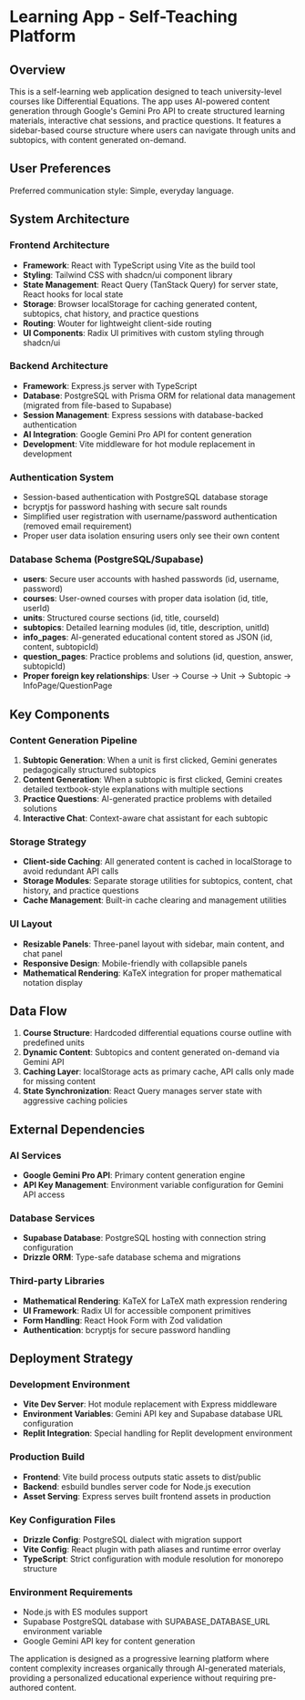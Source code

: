 # Learning App - Self-Teaching Platform

## Overview

This is a self-learning web application designed to teach university-level courses like Differential Equations. The app uses AI-powered content generation through Google's Gemini Pro API to create structured learning materials, interactive chat sessions, and practice questions. It features a sidebar-based course structure where users can navigate through units and subtopics, with content generated on-demand.

## User Preferences

Preferred communication style: Simple, everyday language.

## System Architecture

### Frontend Architecture
- **Framework**: React with TypeScript using Vite as the build tool
- **Styling**: Tailwind CSS with shadcn/ui component library
- **State Management**: React Query (TanStack Query) for server state, React hooks for local state
- **Storage**: Browser localStorage for caching generated content, subtopics, chat history, and practice questions
- **Routing**: Wouter for lightweight client-side routing
- **UI Components**: Radix UI primitives with custom styling through shadcn/ui

### Backend Architecture
- **Framework**: Express.js server with TypeScript
- **Database**: PostgreSQL with Prisma ORM for relational data management (migrated from file-based to Supabase)
- **Session Management**: Express sessions with database-backed authentication
- **AI Integration**: Google Gemini Pro API for content generation
- **Development**: Vite middleware for hot module replacement in development

### Authentication System
- Session-based authentication with PostgreSQL database storage
- bcryptjs for password hashing with secure salt rounds
- Simplified user registration with username/password authentication (removed email requirement)
- Proper user data isolation ensuring users only see their own content

### Database Schema (PostgreSQL/Supabase)
- **users**: Secure user accounts with hashed passwords (id, username, password)
- **courses**: User-owned courses with proper data isolation (id, title, userId)
- **units**: Structured course sections (id, title, courseId)
- **subtopics**: Detailed learning modules (id, title, description, unitId)
- **info_pages**: AI-generated educational content stored as JSON (id, content, subtopicId)
- **question_pages**: Practice problems and solutions (id, question, answer, subtopicId)
- **Proper foreign key relationships**: User → Course → Unit → Subtopic → InfoPage/QuestionPage

## Key Components

### Content Generation Pipeline
1. **Subtopic Generation**: When a unit is first clicked, Gemini generates pedagogically structured subtopics
2. **Content Generation**: When a subtopic is first clicked, Gemini creates detailed textbook-style explanations with multiple sections
3. **Practice Questions**: AI-generated practice problems with detailed solutions
4. **Interactive Chat**: Context-aware chat assistant for each subtopic

### Storage Strategy
- **Client-side Caching**: All generated content is cached in localStorage to avoid redundant API calls
- **Storage Modules**: Separate storage utilities for subtopics, content, chat history, and practice questions
- **Cache Management**: Built-in cache clearing and management utilities

### UI Layout
- **Resizable Panels**: Three-panel layout with sidebar, main content, and chat panel
- **Responsive Design**: Mobile-friendly with collapsible panels
- **Mathematical Rendering**: KaTeX integration for proper mathematical notation display

## Data Flow

1. **Course Structure**: Hardcoded differential equations course outline with predefined units
2. **Dynamic Content**: Subtopics and content generated on-demand via Gemini API
3. **Caching Layer**: localStorage acts as primary cache, API calls only made for missing content
4. **State Synchronization**: React Query manages server state with aggressive caching policies

## External Dependencies

### AI Services
- **Google Gemini Pro API**: Primary content generation engine
- **API Key Management**: Environment variable configuration for Gemini API access

### Database Services
- **Supabase Database**: PostgreSQL hosting with connection string configuration
- **Drizzle ORM**: Type-safe database schema and migrations

### Third-party Libraries
- **Mathematical Rendering**: KaTeX for LaTeX math expression rendering
- **UI Framework**: Radix UI for accessible component primitives
- **Form Handling**: React Hook Form with Zod validation
- **Authentication**: bcryptjs for secure password handling

## Deployment Strategy

### Development Environment
- **Vite Dev Server**: Hot module replacement with Express middleware
- **Environment Variables**: Gemini API key and Supabase database URL configuration
- **Replit Integration**: Special handling for Replit development environment

### Production Build
- **Frontend**: Vite build process outputs static assets to dist/public
- **Backend**: esbuild bundles server code for Node.js execution
- **Asset Serving**: Express serves built frontend assets in production

### Key Configuration Files
- **Drizzle Config**: PostgreSQL dialect with migration support
- **Vite Config**: React plugin with path aliases and runtime error overlay
- **TypeScript**: Strict configuration with module resolution for monorepo structure

### Environment Requirements
- Node.js with ES modules support
- Supabase PostgreSQL database with SUPABASE_DATABASE_URL environment variable
- Google Gemini API key for content generation

The application is designed as a progressive learning platform where content complexity increases organically through AI-generated materials, providing a personalized educational experience without requiring pre-authored content.